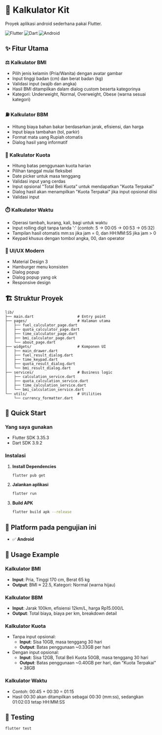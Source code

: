 # 📱 Kalkulator Kit

Proyek aplikasi android sederhana pakai Flutter.

![Flutter](https://img.shields.io/badge/Flutter-02569B?style=for-the-badge&logo=flutter&logoColor=white)
![Dart](https://img.shields.io/badge/Dart-0175C2?style=for-the-badge&logo=dart&logoColor=white)
![Android](https://img.shields.io/badge/Android-3DDC84?style=for-the-badge&logo=android&logoColor=white)

## ✨ Fitur Utama

### ⚖️ Kalkulator BMI
- Pilih jenis kelamin (Pria/Wanita) dengan avatar gambar
- Input tinggi badan (cm) dan berat badan (kg)
- Validasi input (wajib dan angka)
- Hasil BMI ditampilkan dalam dialog custom beserta kategorinya
- Kategori: Underweight, Normal, Overweight, Obese (warna sesuai kategori)

### ⛽ Kalkulator BBM
- Hitung biaya bahan bakar berdasarkan jarak, efisiensi, dan harga
- Input biaya tambahan (tol, parkir)
- Format mata uang Rupiah otomatis
- Dialog hasil yang informatif

### 📱 Kalkulator Kuota
- Hitung batas penggunaan kuota harian
- Pilihan tanggal mulai fleksibel
- Date picker untuk masa tenggang
- Validasi input yang cerdas
- Input opsional "Total Beli Kuota" untuk mendapatkan "Kuota Terpakai"
- Dialog hasil akan menampilkan "Kuota Terpakai" jika input opsional diisi
- Validasi input

### ⏱️ Kalkulator Waktu
- Operasi tambah, kurang, kali, bagi untuk waktu
- Input rolling digit tanpa tanda ':' (contoh: 5 → 00:05 → 00:53 → 05:32)
- Tampilan hasil otomatis mm:ss jika jam = 0, dan HH:MM:SS jika jam > 0
- Keypad khusus dengan tombol angka, 00, dan operator

### 🎨 UI/UX Modern
- Material Design 3
- Hamburger menu konsisten
- Dialog popup
- Dialog popup yang ok
- Responsive design

## 🏗️ Struktur Proyek

```
lib/
├── main.dart                    # Entry point
├── pages/                       # Halaman utama
│   ├── fuel_calculator_page.dart
│   ├── quota_calculator_page.dart
│   ├── time_calculator_page.dart
│   ├── bmi_calculator_page.dart
│   └── about_page.dart
├── widgets/                     # Komponen UI
│   ├── main_drawer.dart
│   ├── fuel_result_dialog.dart
│   ├── time_keypad.dart
│   ├── quota_result_dialog.dart
│   └── bmi_result_dialog.dart
├── services/                    # Business logic
│   ├── calculation_service.dart
│   ├── quota_calculation_service.dart
│   ├── time_calculation_service.dart
│   └── bmi_calculation_service.dart
└── utils/                       # Utilities
    └── currency_formatter.dart
```

## 🚀 Quick Start

### Yang saya gunakan
- Flutter SDK 3.35.3
- Dart SDK 3.9.2

### Instalasi

1. **Install Dependencies**
   ```bash
   flutter pub get
   ```

2. **Jalankan aplikasi**
   ```bash
   flutter run
   ```

3. **Build APK**
   ```bash
   flutter build apk --release
   ```

## 📱 Platform pada pengujian ini

- ✅ **Android**

## 🎯 Usage Example

### Kalkulator BMI
- **Input**: Pria, Tinggi 170 cm, Berat 65 kg
- **Output**: BMI ≈ 22.5, Kategori: Normal (warna hijau)

### Kalkulator BBM
- **Input**: Jarak 100km, efisiensi 12km/L, harga Rp15.000/L
- **Output**: Total biaya, biaya per km, breakdown detail

### Kalkulator Kuota  
- Tanpa input opsional:
   - **Input**: Sisa 10GB, masa tenggang 30 hari
   - **Output**: Batas penggunaan ~0.33GB per hari
- Dengan input opsional:
   - **Input**: Sisa 12GB, Total Beli Kuota 50GB, masa tenggang 30 hari
   - **Output**: Batas penggunaan ~0.40GB per hari, dan "Kuota Terpakai" = 38GB

### Kalkulator Waktu
- Contoh: 00:45 + 00:30 = 01:15
- Hasil 00:30 akan ditampilkan sebagai 00:30 (mm:ss), sedangkan 01:02:03 tetap HH:MM:SS

## 🧪 Testing

```bash
flutter test
```


